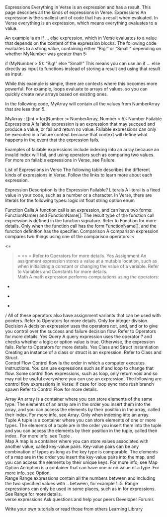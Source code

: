 Expressions
Everything in Verse is an expression and has a result. This page describes all the kinds of expressions in Verse.
Expressions
An expression is the smallest unit of code that has a result when evaluated. In Verse everything is an expression, which means everything evaluates to a value.

An example is an if ... else expression, which in Verse evaluates to a value that depends on the content of the expression blocks. The following code evaluates to a string value, containing either “Big!” or “Small!” depending on whether MyNumber was greater than 5:

if (MyNumber > 5):
    “Big!”
else
    “Small!”
This means you can use an if ... else directly as input to functions instead of storing a result and using that result as input.

While this example is simple, there are contexts where this becomes more powerful. For example, loops evaluate to arrays of values, so you can quickly create new arrays based on existing ones.

In the following code, MyArray will contain all the values from NumberArray that are less than 5.

MyArray : []int = for(Number := NumberArray, Number < 5):
    Number
Failable Expressions
A failable expression is an expression that may succeed and produce a value, or fail and return no value. Failable expressions can only be executed in a failure context because that context will define what happens in the event that the expression fails.

Examples of failable expressions include indexing into an array because an invalid index will fail, and using operators such as comparing two values. For more on failable expressions in Verse, see Failure.

List of Expressions in Verse
The following table describes the different kinds of expressions in Verse. Follow the links to learn more about each expression.

Expression	Description	Is the Expression Failable?
Literals	A literal is a fixed value in your code, such as a number or a character. In Verse, there are literals for the following types:
logic
int
float
string
option
enum
 
Function Calls	A function call is an expression, and can have two forms: FunctionName() and FunctionName[]. The result type of the function call expression is defined in the function signature. Refer to Function for more details.	Only when the function call has the form FunctionName[], and the function definition has the <decides> specifier.
Comparison	A comparison expression compares two things using one of the comparison operators:
<
>
<=
>=
<>
=
Refer to Operators for more details.
Yes
Assignment	An assignment expression stores a value at a mutable location, such as when initializing a constant or changing the value of a variable. Refer to Variables and Constants for more details.	 
Math	A math expression performs computations using the operators:
+
-
*
/
All of these operators also have assignment variants that can be used with pointers. Refer to Operators for more details.
Only for integer division.
Decision	A decision expression uses the operators not, and, and or to give you control over the success and failure decision flow. Refer to Operators for more details.	Yes
Query	A query expression uses the operator ? and checks whether a logic or option value is true. Otherwise, the expression fails. Refer to Operators for more details.	Yes
Class and Struct Instantiation	Creating an instance of a class or struct is an expression. Refer to Class and Struct.	 
Control Flow	Control flow is the order in which a computer executes instructions. You can use expressions such as if and loop to change that flow. Some control flow expressions, such as loop, only return void and so may not be useful everywhere you can use an expression. The following are control flow expressions in Verse:
if
case
for
loop
sync
race
rush
branch
spawn
Refer to Control Flow for more details.
 
Array	An array is a container where you can store elements of the same type. The elements of an array are in the order you insert them into the array, and you can access the elements by their position in the array, called their index. For more info, see Array.	Only when indexing into an array.
Tuple	A tuple is a container where you can store elements of one or more types. The elements of a tuple are in the order you insert them into the tuple and you can access the elements by their position in the tuple, called their index.. For more info, see Tuple .	 
Map	A map is a container where you can store values associated with another value, called key-value pairs. Key-value pairs can be any combination of types as long as the key type is comparable. The elements of a map are in the order you insert the key-value pairs into the map, and you can access the elements by their unique keys. For more info, see Map	 
Option	An option is a container that can have one or no value of a type. For more info, see Option.	 
Range	Range expressions contain all the numbers between and including the two specified values with .. between, for example 1..5. Range expressions can only be used in some places, such as in for expressions. See Range for more details.	 
verse
expressions
Ask questions and help your peers Developer Forums

Write your own tutorials or read those from others Learning Library